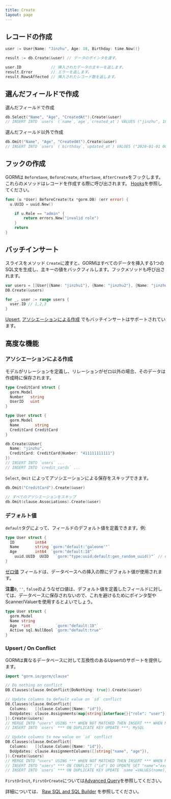 ```yaml
---
title: Create
layout: page
---
```


## レコードの作成

```go
user := User{Name: "Jinzhu", Age: 18, Birthday: time.Now()}

result := db.Create(&user) // データのポインタを渡す。

user.ID             // 挿入されたデータの主キーを返します。
result.Error        // エラーを返します。
result.RowsAffected // 挿入されたレコード数を返します。
```

## 選んだフィールドで作成

選んだフィールドで作成

```go
db.Select("Name", "Age", "CreatedAt").Create(&user)
// INSERT INTO `users` (`name`,`age`,`created_at`) VALUES ("jinzhu", 18, "2020-07-04 11:05:21.775")
```

選んだフィールド以外で作成

```go
db.Omit("Name", "Age", "CreatedAt").Create(&user)
// INSERT INTO `users` (`birthday`,`updated_at`) VALUES ("2020-01-01 00:00:00.000", "2020-07-04 11:05:21.775")
```

## フックの作成

GORMは `BeforeSave`, `BeforeCreate`, `AfterSave`, `AfterCreate`をフックします。これらのメソッドはレコードを作成する際に呼び出されます。 [Hooks](hooks.html)を参照してください。

```go
func (u *User) BeforeCreate(tx *gorm.DB) (err error) {
  u.UUID = uuid.New()

    if u.Role == "admin" {
        return errors.New("invalid role")
    }
    return
}
```

## <span id="batch_insert">バッチインサート</span>

スライスをメソッド `Create`に渡すと、GORMはすべてのデータを挿入する1つのSQL文を生成し、主キーの値をバックフィルします。フックメソッドも呼び出されます。

```go
var users = []User{{Name: "jinzhu1"}, {Name: "jinzhu2"}, {Name: "jinzhu3"}}
DB.Create(&users)

for _, user := range users {
  user.ID // 1,2,3
}
```

[Upsert](#upsert), [アソシエーションによる作成](#create_with_associations) でもバッチインサートはサポートされています。

## 高度な機能

### <span id="create_with_associations">アソシエーションによる作成</span>

モデルがリレーションを定義し、リレーションがゼロ以外の場合、そのデータは作成時に保存されます。

```go
type CreditCard struct {
  gorm.Model
  Number   string
  UserID   uint
}

type User struct {
  gorm.Model
  Name       string
  CreditCard CreditCard
}

db.Create(&User{
  Name: "jinzhu",
  CreditCard: CreditCard{Number: "411111111111"}
})
// INSERT INTO `users` ...
// INSERT INTO `credit_cards` ...
```

`Select`, `Omit` によってアソシエーションによる保存をスキップできます。

```go
db.Omit("CreditCard").Create(&user)

// すべてのアソシエーションをスキップ
db.Omit(clause.Associations).Create(&user)
```

### デフォルト値

`default`タグによって、フィールドのデフォルト値を定義できます。例:

```go
type User struct {
  ID         int64
  Name       string `gorm:"default:'galeone'"`
  Age        int64  `gorm:"default:18"`
    uuid.UUID  UUID   `gorm:"type:uuid;default:gen_random_uuid()"` // db func
}
```

[ゼロ値](https://tour.golang.org/basics/12) フィールドは、データベースへの挿入の際にデフォルト値が使用されます。

**注意**`0`, `''`, `false`のようなゼロ値は、デフォルト値を定義したフィールドに対しては、データベースに保存されないので、これを避けるためにポインタ型やScanner/Valuerを使用するとよいでしょう。

```go
type User struct {
  gorm.Model
  Name string
  Age  *int           `gorm:"default:18"`
  Active sql.NullBool `gorm:"default:true"`
}
```

### <span id="upsert">Upsert / On Conflict</span>

GORMは異なるデータベースに対して互換性のあるUpsertのサポートを提供します。

```go
import "gorm.io/gorm/clause"

// Do nothing on conflict
DB.Clauses(clause.OnConflict{DoNothing: true}).Create(&user)

// Update columns to default value on `id` conflict
DB.Clauses(clause.OnConflict{
  Columns:   []clause.Column{{Name: "id"}},
  DoUpdates: clause.Assignments(map[string]interface{}{"role": "user"}),
}).Create(&users)
// MERGE INTO "users" USING *** WHEN NOT MATCHED THEN INSERT *** WHEN MATCHED THEN UPDATE SET ***; SQL Server
// INSERT INTO `users` *** ON DUPLICATE KEY UPDATE ***; MySQL

// Update columns to new value on `id` conflict
DB.Clauses(clause.OnConflict{
  Columns:   []clause.Column{{Name: "id"}},
  DoUpdates: clause.AssignmentColumns([]string{"name", "age"}),
}).Create(&users)
// MERGE INTO "users" USING *** WHEN NOT MATCHED THEN INSERT *** WHEN MATCHED THEN UPDATE SET "name"="excluded"."name"; SQL Server
// INSERT INTO "users" *** ON CONFLICT ("id") DO UPDATE SET "name"="excluded"."name", "age"="excluded"."age"; PostgreSQL
// INSERT INTO `users` *** ON DUPLICATE KEY UPDATE `name`=VALUES(name),`age=VALUES(age); MySQL
```

`FirstOrInit`, `FirstOrCreate`については[Advanced Query](advanced_query.html)を参照してください。

詳細については、 [Raw SQL and SQL Builder](sql_builder.html) を参照してください。
